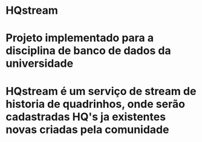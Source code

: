 # HQstream

# Projeto implementado para a disciplina de banco de dados da universidade
# HQstream é um serviço de stream de historia de quadrinhos, onde serão cadastradas HQ's ja existentes novas criadas pela comunidade
